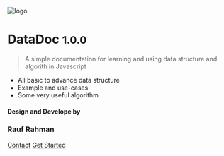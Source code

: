 ![logo](_media/icon.svg)

# DataDoc <small>1.0.0</small>

> A simple documentation 
> for learning and using data structure and algorith in Javascript

- All basic to advance data structure 
- Example and use-cases
- Some very useful algorithm




#### Design and Develope by 
### Rauf Rahman



[Contact](https://raufrahman.com/contact/)
[Get Started](#datadoc)

